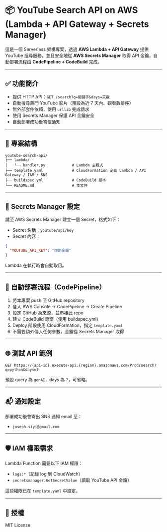 # 📦 YouTube Search API on AWS (Lambda + API Gateway + Secrets Manager)

這是一個 Serverless 架構專案，透過 **AWS Lambda + API Gateway** 提供 YouTube 搜尋服務，並且安全地從 **AWS Secrets Manager** 取得 API 金鑰，自動部署流程由 **CodePipeline + CodeBuild** 完成。

---

## ✅ 功能簡介

- 提供 HTTP API：`GET /search?q=關鍵字&days=天數`
- 自動搜尋熱門 YouTube 影片（預設為近 7 天內、觀看數排序）
- 無外部套件依賴，使用 `urllib` 完成請求
- 使用 Secrets Manager 保護 API 金鑰安全
- 自動部署成功後寄信通知

---

## 📁 專案結構

```
youtube-search-api/
├── lambda/
│   └── handler.py            # Lambda 主程式
├── template.yaml             # CloudFormation 定義 Lambda / API Gateway / IAM / SNS
├── buildspec.yml             # CodeBuild 腳本
└── README.md                 # 本文件
```

---

## 🔐 Secrets Manager 設定

請至 AWS Secrets Manager 建立一個 Secret，格式如下：

- Secret 名稱：`youtube/api/key`
- Secret 內容：

```json
{
  "YOUTUBE_API_KEY": "你的金鑰"
}
```

Lambda 在執行時會自動取用。

---

## 🚀 自動部署流程（CodePipeline）

1. 將本專案 push 至 GitHub repository
2. 登入 AWS Console → CodePipeline → Create Pipeline
3. 設定 GitHub 為來源，並串接此 repo
4. 建立 CodeBuild 專案（使用 buildspec.yml）
5. Deploy 階段使用 CloudFormation，指定 `template.yaml`
6. 不需要額外傳入任何參數，金鑰從 Secrets Manager 取得

---

## 🌐 測試 API 範例

```
GET https://{api-id}.execute-api.{region}.amazonaws.com/Prod/search?q=python&days=7
```

預設 query 為 `genAI`，days 為 `7`，可省略。

---

## 📬 通知設定

部署成功後會寄出 SNS 通知 email 至：

- `joseph.siyi@gmail.com`

---

## 🛡️ IAM 權限需求

Lambda Function 需要以下 IAM 權限：

- `logs:*`（記錄 log 到 CloudWatch）
- `secretsmanager:GetSecretValue`（讀取 YouTube API 金鑰）

這些權限已在 `template.yaml` 中設定。

---

## 📄 授權

MIT License
